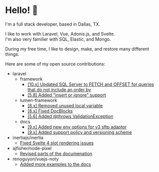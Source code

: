 # Hello! 👋

I'm a full stack developer, based in Dallas, TX. 

I like to work with Laravel, Vue, Adonis.js, and Svelte.  
I'm also very familier with SQL, Elastic, and Mongo. 

During my free time, I like to design, make, and restore many different things. 

Here are some of my open source contributions:

- laravel
  - framework
    - [[10.x] Updated SQL Server to FETCH and OFFSET for queries that do not include an order by](https://github.com/laravel/framework/pull/44937)
    - [[5.8] Added "insert or ignore" support](https://github.com/laravel/framework/pull/29639)
  - lumen-framework
    - [[8.x] Removed unused local variable](https://github.com/laravel/lumen-framework/pull/1186)
    - [[8.x] Fixed DocBlocks](https://github.com/laravel/lumen-framework/pull/1187)
    - [[5.6] Added @throws ValidationException](https://github.com/laravel/lumen-framework/pull/732)
  - docs
    - [[9.x] Added new env options for v3 sftp adaptor](https://github.com/laravel/docs/pull/7757)
    - [[9.x] Added support policy and versioning scheme](https://github.com/laravel/lumen-docs/pull/198)
- inertiajs/inertia
  - [Fixed Svelte 4 slot rendering issues](https://github.com/inertiajs/inertia/pull/1763)
- ajfisher/node-pixel
  - [Revised parts of the documenation](https://github.com/ajfisher/node-pixel/pull/134)
- renoguyon/vuejs-noty
  - [Added more examples to the docs](https://github.com/renoguyon/vuejs-noty/pull/16)
